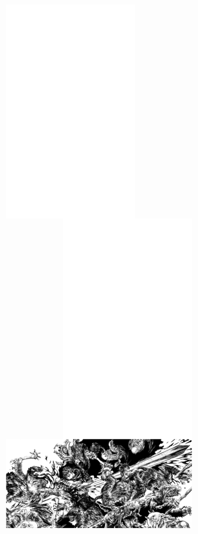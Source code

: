 
<a href="https://github.com/niccolo-fato" target="_blank"> <img align="left" width="350" src="metrics.svg"> </a>
<a href="https://anilist.co/user/Nick666/" target="_blank"> <img align="right" width="350" src="metrics.personal.anilist.svg" alt="cplusplus" /> </a>
<a><img align="center" width="1000" src="./photos/gatsu2.png"></a>



